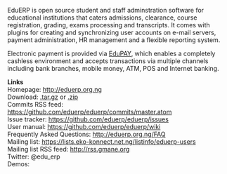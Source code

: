 EduERP is open source student and staff adminstration software for educational institutions that caters admissions, clearance, course registration,  grading, exams processing and transcripts.   It comes with plugins for creating and synchronizing user accounts on e-mail servers, payment administration, HR management and a flexible reporting system.

Electronic payment is provided via [EduPAY](http://www.edupay.com.ng), which enables a completely cashless environment and accepts transactions via multiple channels including bank branches, mobile money, ATM, POS and Internet banking.

**Links**  
Homepage: http://eduerp.org.ng  
Download: [.tar.gz](https://github.com/eduerp/eduerp/tarball/master) or [.zip](https://github.com/eduerp/eduerp/zipball/master)  
Commits RSS feed: https://github.com/eduerp/eduerp/commits/master.atom  
Issue tracker: https://github.com/eduerp/eduerp/issues  
User manual: https://github.com/eduerp/eduerp/wiki  
Frequently Asked Questions: http://eduerp.org.ng/FAQ  
Mailing list: https://lists.eko-konnect.net.ng/listinfo/eduerp-users  
Mailing list RSS feed: http://rss.gmane.org  
Twitter: @edu_erp  
Demos: 

